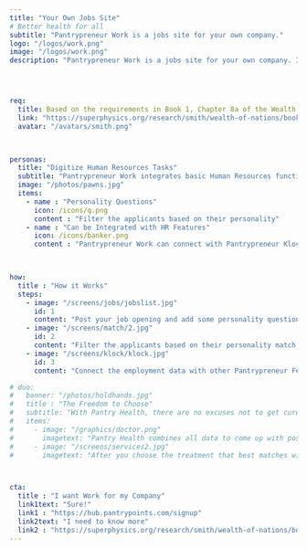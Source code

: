 ```yaml
---
title: "Your Own Jobs Site"
# Better health for all
subtitle: "Pantrypreneur Work is a jobs site for your own company."
logo: "/logos/work.png"
image: "/logos/work.png"
description: "Pantrypreneur Work is a jobs site for your own company. It lets you post jobs and add questions to filter applicants more easily."




req:
  title: Based on the requirements in Book 1, Chapter 8a of the Wealth of Nations
  link: "https://superphysics.org/research/smith/wealth-of-nations/book-1/chapter-8a"
  avatar: "/avatars/smith.png"
  


personas:
  title: "Digitize Human Resources Tasks"
  subtitle: "Pantrypreneur Work integrates basic Human Resources functionalities to help you manage your staff more easily"
  image: "/photos/pawns.jpg"
  items:
    - name : "Personality Questions"
      icon: /icons/q.png
      content : "Filter the applicants based on their personality"
    - name : "Can be Integrated with HR Features"
      icon: /icons/banker.png
      content : "Pantrypreneur Work can connect with Pantrypreneur Klock and Appraise to form a basic HR system"
      


how:
  title : "How it Works"
  steps:
    - image: "/screens/jobs/jobslist.jpg"
      id: 1
      content: "Post your job opening and add some personality questions"  
    - image: "/screens/match/2.jpg"
      id: 2
      content: "Filter the applicants based on their personality match to your job opening"
    - image: "/screens/klock/klock.jpg"
      id: 3
      content: "Connect the employment data with other Pantrypreneur Features like Klock and Appraise"

# duo:
#   banner: "/photos/holdhands.jpg"
#   title : "The Freedom to Choose"
#   subtitle: "With Pantry Health, there are no excuses not to get cured or prevent disease"
#   items:
#     - image: "/graphics/doctor.png"
#       imagetext: "Pantry Health combines all data to come up with possible solutions, referencing both Western and Alternative Medicine, through ISAIAH"
#     - image: "/screens/services2.jpg"
#       imagetext: "After you choose the treatment that best matches with you, browse the local third-party suppliers, some of which allow moneyless payments"



cta:
  title : "I want Work for my Company"
  link1text: "Sure!"
  link1 : "https://hub.pantrypoints.com/signup"
  link2text: "I need to know more"
  link2 : "https://superphysics.org/research/smith/wealth-of-nations/book-1/chapter-8e"
---
```


